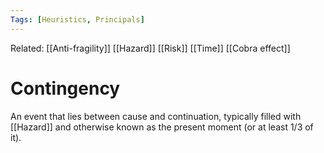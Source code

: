 ```yaml
---
Tags: [Heuristics, Principals]
---
```

Related: [[Anti-fragility]] [[Hazard]] [[Risk]] [[Time]] [[Cobra effect]] 

# Contingency
An event that lies between cause and continuation, typically filled with [[Hazard]] and otherwise known as the present moment (or at least 1/3 of it).
